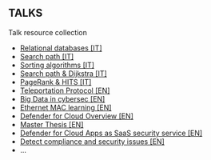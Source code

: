 ## TALKS
Talk resource collection

- [Relational databases [IT]](https://github.com/mariocuomo/talks/tree/main/Relational%20databases%20%5BIT%5D)
- [Search path [IT]](https://github.com/mariocuomo/talks/tree/main/Search%20path%20%5BIT%5D)
- [Sorting algorithms [IT]](https://github.com/mariocuomo/talks/tree/main/Sorting%20algorithms%20%5BIT%5D)
- [Search path & Dijkstra [IT]](https://github.com/mariocuomo/talks/tree/main/Search%20path%20%26%20Dijkstra%20%5BIT%5D)
- [PageRank & HITS [IT]](https://github.com/mariocuomo/talks/tree/main/PageRank%20%26%20HITS%20%5BIT%5D)
- [Teleportation Protocol [EN]](https://github.com/mariocuomo/talks/tree/main/Teleportation%20Protocol%20%5BEN%5D)
- [Big Data in cybersec [EN]](https://github.com/mariocuomo/talks/tree/main/Big%20Data%20in%20cybersec%20%5BEN%5D)
- [Ethernet MAC learning [EN]](https://github.com/mariocuomo/talks/tree/main/Ethernet%20MAC%20learning%20%5BEN%5D)
- [Defender for Cloud Overview [EN]](https://github.com/mariocuomo/talks/tree/main/Defender%20for%20Cloud%20Overview%20%5BEN%5D)
- [Master Thesis [EN]](https://github.com/mariocuomo/talks/tree/main/Master%20thesis%20%5BEN%5D)
- [Defender for Cloud Apps as SaaS security service [EN]](https://github.com/mariocuomo/talks/tree/main/Defender%20for%20Cloud%20Apps%20%5BEN%5D)
- [Detect compliance and security issues [EN]](https://github.com/mariocuomo/talks/tree/main/Azure%20Day%20-%20Detect%20compliance%20and%20security%20issues%20%5BEN%5D)
- ...
